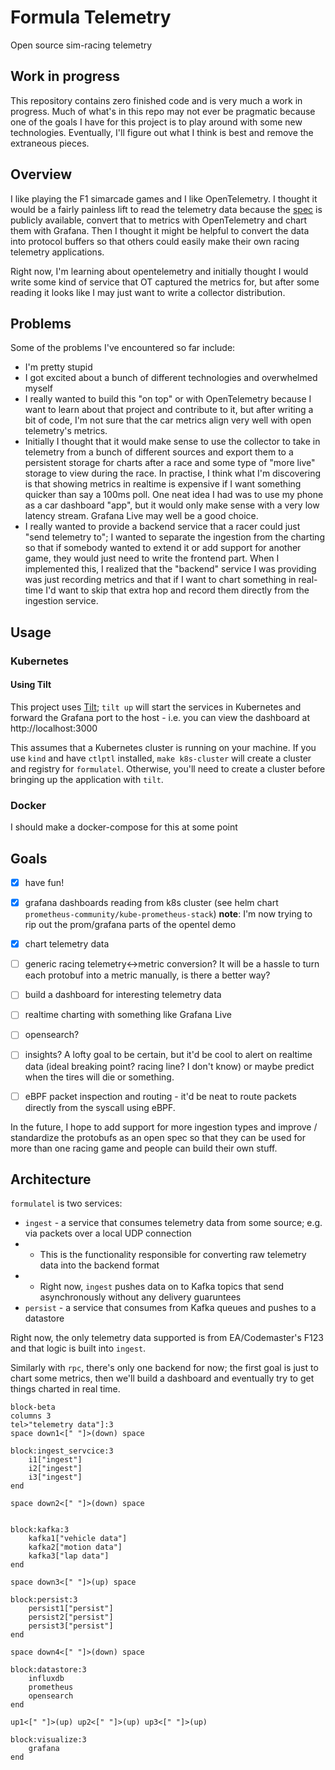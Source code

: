 # Formula Telemetry

Open source sim-racing telemetry

## Work in progress

This repository contains zero finished code and is very much a work in progress. Much of what's in this repo may not ever be pragmatic because one of the goals I have for this project is to play around with some new technologies. Eventually, I'll figure out what I think is best and remove the extraneous pieces.

## Overview
I like playing the F1 simarcade games and I like OpenTelemetry. I thought it would be a fairly painless lift to read the telemetry data because the [spec](https://answers.ea.com/t5/General-Discussion/F1-23-UDP-Specification/m-p/12633159?attachment-id=704910) is publicly available, convert that to metrics with OpenTelemetry and chart them with Grafana. Then I thought it might be helpful to convert the data into protocol buffers so that others could easily make their own racing telemetry applications.

Right now, I'm learning about opentelemetry and initially thought I would write some kind of service that OT captured the metrics for, but after some reading it looks like I may just want to write a collector distribution.

## Problems

Some of the problems I've encountered so far include:

- I'm pretty stupid
- I got excited about a bunch of different technologies and overwhelmed myself
- I really wanted to build this "on top" or with OpenTelemetry because I want to learn about that project and contribute to it, but after writing a bit of code, I'm not sure that the car metrics align very well with open telemetry's metrics.
- Initially I thought that it would make sense to use the collector to take in telemetry from a bunch of different sources and export them to a persistent storage for charts after a race and some type of "more live" storage to view during the race. In practise, I think what I'm discovering is that showing metrics in realtime is expensive if I want something quicker than say a 100ms poll. One neat idea I had was to use my phone as a car dashboard "app", but it would only make sense with a very low latency stream. Grafana Live may well be a good choice.
- I really wanted to provide a backend service that a racer could just "send telemetry to"; I wanted to separate the ingestion from the charting so that if somebody wanted to extend it or add support for another game, they would just need to write the frontend part. When I implemented this, I realized that the "backend" service I was providing was just recording metrics and that if I want to chart something in real-time I'd want to skip that extra hop and record them directly from the ingestion service.

## Usage

### Kubernetes

#### Using Tilt

This project uses [Tilt](https://tilt.dev); `tilt up` will start the services in Kubernetes and forward the Grafana port to the host - i.e. you can view the dashboard at http://localhost:3000 

This assumes that a Kubernetes cluster is running on your machine. If you use `kind` and have `ctlptl` installed, `make k8s-cluster` will create a cluster and registry for `formulatel`. Otherwise, you'll need to create a cluster before bringing up the application with `tilt`.

### Docker

I should make a docker-compose for this at some point

## Goals

- [x] have fun!
- [x] grafana dashboards reading from k8s cluster (see helm chart `prometheus-community/kube-prometheus-stack`) **note**: I'm now trying to rip out the prom/grafana parts of the opentel demo
- [x] chart telemetry data
- [ ] generic racing telemetry<->metric conversion? It will be a hassle to turn each protobuf into a metric manually, is there a better way?
- [ ] build a dashboard for interesting telemetry data
- [ ] realtime charting with something like Grafana Live
- [ ] opensearch?
- [ ] insights? A lofty goal to be certain, but it'd be cool to alert on realtime data (ideal breaking point? racing line? I don't know) or maybe predict when the tires will die or something.
- [ ] eBPF packet inspection and routing - it'd be neat to route packets directly from the syscall using eBPF.


In the future, I hope to add support for more ingestion types and improve / standardize the protobufs as an open spec so that they can be used for more than one racing game and people can build their own stuff.

## Architecture

`formulatel` is two services:
- `ingest` - a service that consumes telemetry data from some source; e.g. via packets over a local UDP connection
- - This is the functionality responsible for converting raw telemetry data into the backend format
- - Right now, `ingest` pushes data on to Kafka topics that send asynchronously without any delivery guaruntees
- `persist` - a service that consumes from Kafka queues and pushes to a datastore

Right now, the only telemetry data supported is from EA/Codemaster's F123 and that logic is built into `ingest`.

Similarly with `rpc`, there's only one backend for now; the first goal is just to chart some metrics, then we'll build a dashboard and eventually try to get things charted in real time.

```mermaid
block-beta
columns 3
tel>"telemetry data"]:3
space down1<[" "]>(down) space

block:ingest_servcice:3
    i1["ingest"]
    i2["ingest"]
    i3["ingest"]
end

space down2<[" "]>(down) space


block:kafka:3
    kafka1["vehicle data"]
    kafka2["motion data"]
    kafka3["lap data"]
end

space down3<[" "]>(up) space

block:persist:3
    persist1["persist"]
    persist2["persist"]
    persist3["persist"]
end

space down4<[" "]>(down) space

block:datastore:3
    influxdb
    prometheus
    opensearch
end

up1<[" "]>(up) up2<[" "]>(up) up3<[" "]>(up)

block:visualize:3
    grafana
end
```
